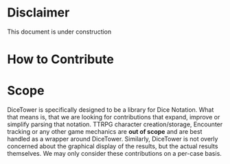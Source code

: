 # Disclaimer
This document is under construction

# How to Contribute

# Scope
DiceTower is specifically designed to be a library for Dice Notation. What that means is, that we are looking for contributions that expand, improve or simplify parsing that notation. TTRPG character creation/storage, Encounter tracking or any other game mechanics are **out of scope** and are best handled as a wrapper around DiceTower.
Similarly, DiceTower is not overly concerned about the graphical display of the results, but the actual results themselves. We may only consider these contributions on a per-case basis.
